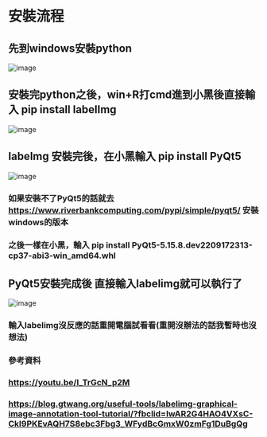 # 安裝流程
## 先到windows安裝python
![image](https://user-images.githubusercontent.com/79627981/194733791-ad5b09aa-fc28-414b-815d-a691a26c1a89.png)

## 安裝完python之後，win+R打cmd進到小黑後直接輸入 pip install labelImg
![image](https://user-images.githubusercontent.com/79627981/194733956-b46be17d-d030-40d0-b976-952bf5eb4c43.png)

## labelmg 安裝完後，在小黑輸入 pip install PyQt5
![image](https://user-images.githubusercontent.com/79627981/194734001-349c36ad-cc55-426f-b23f-991c9db07da4.png)
### 如果安裝不了PyQt5的話就去 https://www.riverbankcomputing.com/pypi/simple/pyqt5/ 安裝windows的版本
### 之後一樣在小黑，輸入 pip install PyQt5-5.15.8.dev2209172313-cp37-abi3-win_amd64.whl


## PyQt5安裝完成後 直接輸入labelimg就可以執行了
![image](https://user-images.githubusercontent.com/79627981/194734031-1a131795-1901-4195-ae2e-50b9e9f64440.png)
### 輸入labelimg沒反應的話重開電腦試看看(重開沒辦法的話我暫時也沒想法)

### 參考資料
### https://youtu.be/l_TrGcN_p2M  
### https://blog.gtwang.org/useful-tools/labelimg-graphical-image-annotation-tool-tutorial/?fbclid=IwAR2G4HAO4VXsC-Ckl9PKEvAQH7S8ebc3Fbg3_WFydBcGmxW0zmFg1DuBgQg
